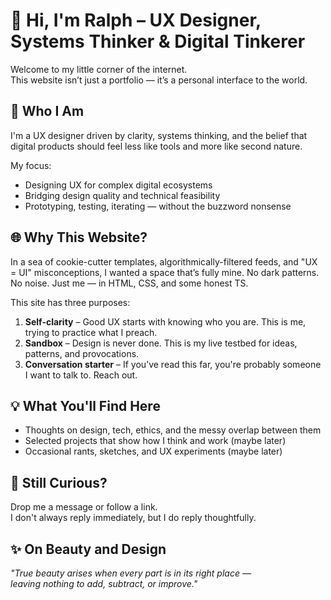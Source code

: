 # 👋 Hi, I'm Ralph – UX Designer, Systems Thinker & Digital Tinkerer

Welcome to my little corner of the internet.\
This website isn’t just a portfolio — it’s a personal interface to the world.

## 🧠 Who I Am

I'm a UX designer driven by clarity, systems thinking, and the belief that digital products should feel less like tools and more like second nature.

My focus:

- Designing UX for complex digital ecosystems
- Bridging design quality and technical feasibility
- Prototyping, testing, iterating — without the buzzword nonsense

## 🌐 Why This Website?

In a sea of cookie-cutter templates, algorithmically-filtered feeds, and "UX = UI" misconceptions, I wanted a space that’s fully mine. No dark patterns. No noise. Just me — in HTML, CSS, and some honest TS.

This site has three purposes:

1. **Self-clarity** – Good UX starts with knowing who you are. This is me, trying to practice what I preach.
1. **Sandbox** – Design is never done. This is my live testbed for ideas, patterns, and provocations.
1. **Conversation starter** – If you’ve read this far, you're probably someone I want to talk to. Reach out.

## 💡 What You'll Find Here

- Thoughts on design, tech, ethics, and the messy overlap between them
- Selected projects that show how I think and work (maybe later)
- Occasional rants, sketches, and UX experiments (maybe later)

## 🤔 Still Curious?

Drop me a message or follow a link.\
I don't always reply immediately, but I do reply thoughtfully.

## ✨ On Beauty and Design

*"True beauty arises when every part is in its right place —\
leaving nothing to add, subtract, or improve."*
